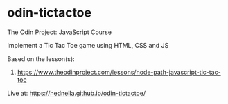 # odin-tictactoe

The Odin Project: JavaScript Course

Implement a Tic Tac Toe game using HTML, CSS and JS

Based on the lesson(s):

1. https://www.theodinproject.com/lessons/node-path-javascript-tic-tac-toe

Live at: https://nednella.github.io/odin-tictactoe/
